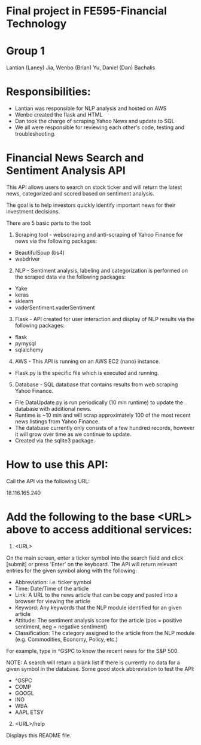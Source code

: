 # Final project in FE595-Financial Technology
# Group 1
Lantian (Laney) Jia, Wenbo (Brian) Yu, Daniel (Dan) Bachalis

# Responsibilities:
- Lantian was responsible for NLP analysis and hosted on AWS
- Wenbo created the flask and HTML
- Dan took the charge of scraping Yahoo News and update to SQL
- We all were responsible for reviewing each other's code, testing and troubleshooting.

# Financial News Search and Sentiment Analysis API
This API allows users to search on stock ticker and will return the latest news, categorized and scored based
on sentiment analysis.

The goal is to help investors quickly identify important news for their investment decisions.

There are 5 basic parts to the tool:
1. Scraping tool - webscraping and anti-scraping of Yahoo Finance for news via the following packages:
- BeautifulSoup (bs4)
- webdriver

2. NLP - Sentiment analysis, labeling and categorization is performed on the scraped data via the following packages:
- Yake
- keras
- sklearn
- vaderSentiment.vaderSentiment

3. Flask - API created for user interaction and display of NLP results via the following packages:
- flask
- pymysql
- sqlalchemy

4. AWS - This API is running on an AWS EC2 (nano) instance.
- Flask.py is the specific file which is executed and running.

5. Database - SQL database that contains results from web scraping Yahoo Finance.
- File DataUpdate.py is run periodically (10 min runtime) to update the database with additional news.
- Runtime is ~10 min and will scrap approximately 100 of the most recent news listings from Yahoo Finance.
- The database currently only consists of a few hundred records, however it will grow over time as we continue to update.
- Created via the sqlite3 package.

# How to use this API:

Call the API via the following URL:

18.116.165.240

# Add the following to the base &lt;URL&gt; above to access additional services:

1. &lt;URL&gt;

On the main screen, enter a ticker symbol into the search field and click [submit] or press 'Enter' on the keyboard.
The API will return relevant entries for the given symbol along with the following:
- Abbreviation: i.e. ticker symbol
- Time: Date/Time of the article
- Link: A URL to the news article that can be copy and pasted into a browser for viewing the article
- Keyword: Any keywords that the NLP module identified for an given article
- Attitude: The sentiment analysis score for the article (pos = positive sentiment, neg = negative sentiment)
- Classification: The category assigned to the article from the NLP module (e.g. Commodities, Economy, Policy, etc.)

For example, type in ^GSPC to know the recent news for the S&P 500.

NOTE: A search will return a blank list if there is currently no data for a given symbol in the database.
Some good stock abbreviation to test the API:
- ^GSPC
- COMP
- GOOGL
- INO
- WBA
- AAPL ETSY

2. &lt;URL&gt;/help

Displays this README file.
